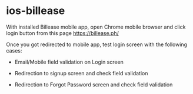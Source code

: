 # ios-billease

With installed Billease mobile app, open Chrome mobile browser and click login button from this page https://billease.ph/

Once you got redirected to mobile app, test login screen with the following cases:
- Email/Mobile field validation on Login screen

- Redirection to signup screen and check field validation

- Redirection to Forgot Password screen and check field validation
